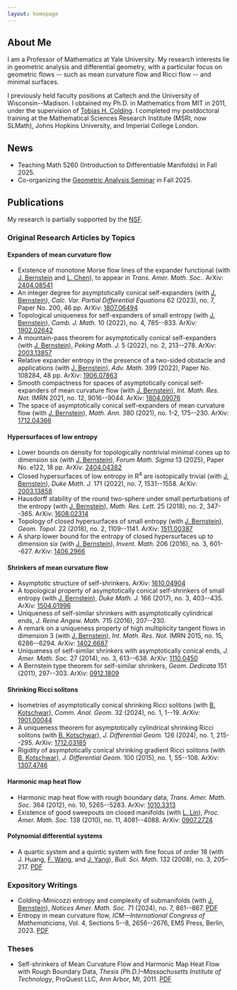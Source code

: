```yaml
---
layout: homepage
---
```


## About Me

I am a Professor of Mathematics at Yale University. 
My research interests lie in geometric analysis and differential geometry, with a particular focus on geometric flows -- such as mean curvature flow and Ricci flow -- and minimal surfaces.

I previously held faculty positions at Caltech and the University of Wisconsin--Madison. 
I obtained my Ph.D. in Mathematics from MIT in 2011, under the supervision of [Tobias H. Colding](https://math.mit.edu/directory/profile.html?pid=50).
I completed my postdoctoral training at the Mathematical Sciences Research Institute (MSRI, now SLMath), Johns Hopkins University, and Imperial College London.

## News

- Teaching Math 5260 (Introduction to Differentiable Manifolds) in Fall 2025.
- Co-organizing the [Geometric Analysis Seminar](https://sites.google.com/view/xinrui-zhao/yale-geometric-analysis-seminar/) in Fall 2025.

## Publications

My research is partially supported by the [NSF](https://www.nsf.gov).

### Original Research Articles by Topics

#### Expanders of mean curvature flow

- Existence of monotone Morse flow lines of the expander functional (with [J. Bernstein](https://mathematics.jhu.edu/directory/jacob-bernstein/) and [L. Chen](https://sites.google.com/utk.edu/lchen63/)), to appear in *Trans. Amer. Math. Soc.*. ArXiv: [2404.08541](https://arxiv.org/abs/2404.08541)
- An integer degree for asymptotically conical self-expanders (with [J. Bernstein](https://mathematics.jhu.edu/directory/jacob-bernstein/)), *Calc. Var. Partial Differential Equations* 62 (2023), no. 7, Paper No. 200, 46 pp. ArXiv: [1807.06494](https://arxiv.org/abs/1807.06494)
- Topological uniqueness for self-expanders of small entropy (with [J. Bernstein](https://mathematics.jhu.edu/directory/jacob-bernstein/)), *Camb. J. Math.* 10 (2022), no. 4, 785--833. ArXiv: [1902.02642](https://arxiv.org/abs/1902.02642)
- A mountain-pass theorem for asymptotically conical self-expanders (with [J. Bernstein](https://mathematics.jhu.edu/directory/jacob-bernstein/)), *Peking Math. J.* 5 (2022), no. 2, 213--278. ArXiv: [2003.13857](https://arxiv.org/abs/2003.13857)
- Relative expander entropy in the presence of a two-sided obstacle and applications (with [J. Bernstein](https://mathematics.jhu.edu/directory/jacob-bernstein/)), *Adv. Math.* 399 (2022), Paper No. 108284, 48 pp. ArXiv: [1906.07863](https://arxiv.org/abs/1906.07863)
- Smooth compactness for spaces of asymptotically conical self-expanders of mean curvature flow (with [J. Bernstein](https://mathematics.jhu.edu/directory/jacob-bernstein/)), *Int. Math. Res. Not.* IMRN 2021, no. 12, 9016--9044. ArXiv: [1804.09076](https://arxiv.org/abs/1804.09076)
- The space of asymptotically conical self-expanders of mean curvature flow (with [J. Bernstein](https://mathematics.jhu.edu/directory/jacob-bernstein/)), *Math. Ann.* 380 (2021), no. 1-2, 175--230. ArXiv: [1712.04366](https://arxiv.org/abs/1712.04366)

#### Hypersurfaces of low entropy

- Lower bounds on density for topologically nontrivial minimal cones up to dimension six (with [J. Bernstein](https://mathematics.jhu.edu/directory/jacob-bernstein/)), *Forum Math. Sigma* 13 (2025), Paper No. e122, 18 pp. ArXiv: [2404.04382](https://arxiv.org/abs/2404.04382)
- Closed hypersurfaces of low entropy in R<sup>4</sup> are isotopically trivial (with [J. Bernstein](https://mathematics.jhu.edu/directory/jacob-bernstein/)), *Duke Math. J.* 171 (2022), no. 7, 1531--1558. ArXiv: [2003.13858](https://arxiv.org/abs/2003.13858)
- Hausdorff stability of the round two-sphere under small perturbations of the entropy (with [J. Bernstein](https://mathematics.jhu.edu/directory/jacob-bernstein/)), *Math. Res. Lett.* 25 (2018), no. 2, 347--365. ArXiv: [1608.02314](https://arxiv.org/abs/1608.02314)
- Topology of closed hypersurfaces of small entropy (with [J. Bernstein](https://mathematics.jhu.edu/directory/jacob-bernstein/)), *Geom. Topol.* 22 (2018), no. 2, 1109--1141. ArXiv: [1511.00387](https://arxiv.org/abs/1511.00387)
- A sharp lower bound for the entropy of closed hypersurfaces up to dimension six (with [J. Bernstein](https://mathematics.jhu.edu/directory/jacob-bernstein/)), *Invent. Math.* 206 (2016), no. 3, 601--627. ArXiv: [1406.2966](https://arxiv.org/abs/1406.2966)

#### Shrinkers of mean curvature flow

- Asymptotic structure of self-shrinkers. ArXiv: [1610.04904](https://arxiv.org/abs/1610.04904)
- A topological property of asymptotically conical self-shrinkers of small entropy (with [J. Bernstein](https://mathematics.jhu.edu/directory/jacob-bernstein/)), *Duke Math. J.* 166 (2017), no. 3, 403--435. ArXiv: [1504.01996](https://arxiv.org/abs/1504.01996)
- Uniqueness of self-similar shrinkers with asymptotically cylindrical ends, *J. Reine Angew. Math.* 715 (2016), 207--230.
- A remark on a uniqueness property of high multiplicity tangent flows in dimension 3 (with [J. Bernstein](https://mathematics.jhu.edu/directory/jacob-bernstein/)), *Int. Math. Res. Not.* IMRN 2015, no. 15, 6286--6294. ArXiv: [1402.6687](https://arxiv.org/abs/1402.6687)
- Uniqueness of self-similar shrinkers with asymptotically conical ends, *J. Amer. Math. Soc.* 27 (2014), no. 3, 613--638. ArXiv: [1110.0450](https://arxiv.org/abs/1110.0450)
- A Bernstein type theorem for self-similar shrinkers, *Geom. Dedicata* 151 (2011), 297--303. ArXiv: [0912.1809](https://arxiv.org/abs/0912.1809)

#### Shrinking Ricci solitons

- Isometries of asymptotically conical shrinking Ricci solitons (with [B. Kotschwar](https://search.asu.edu/profile/1797093)), *Comm. Anal. Geom.* 32 (2024), no. 1, 1--19. ArXiv: [1901.00044](https://arxiv.org/abs/1901.00044)
- A uniqueness theorem for asymptotically cylindrical shrinking Ricci solitons (with [B. Kotschwar](https://search.asu.edu/profile/1797093)), *J. Differential Geom.* 126 (2024), no. 1, 215--295. ArXiv: [1712.03185](https://arxiv.org/abs/1712.03185)
- Rigidity of asymptotically conical shrinking gradient Ricci solitons (with [B. Kotschwar](https://search.asu.edu/profile/1797093)), *J. Differential Geom.* 100 (2015), no. 1, 55--108. ArXiv: [1307.4746](https://arxiv.org/abs/1307.4746)

#### Harmonic map heat flow

- Harmonic map heat flow with rough boundary data, *Trans. Amer. Math. Soc.* 364 (2012), no. 10, 5265--5283. ArXiv: [1010.3313](https://arxiv.org/abs/1010.3313)
- Existence of good sweepouts on closed manifolds (with [L. Lin](https://lzlin.sites.ucsc.edu)), *Proc. Amer. Math. Soc.* 138 (2010), no. 11, 4081--4088. ArXiv: [0907.2724](https://arxiv.org/abs/0907.2724)

#### Polynomial differential systems

- A quartic system and a quintic system with fine focus of order 18 (with J. Huang, [F. Wang](https://math.sjtu.edu.cn/Default/teachershow/tags/MDAwMDAwMDAwMLKIfpg), and [J. Yang](https://www.math.pku.edu.cn/jsdw/js_20180628175159671361/y_20180628175159671361/69983.htm)), *Bull. Sci. Math.* 132 (2008), no. 3, 205–217. [PDF](https://pdf.sciencedirectassets.com/271929/1-s2.0-S0007449708X0003X/1-s2.0-S0007449707000218/main.pdf?X-Amz-Security-Token=IQoJb3JpZ2luX2VjENP%2F%2F%2F%2F%2F%2F%2F%2F%2F%2FwEaCXVzLWVhc3QtMSJIMEYCIQChelM6UofeVULxGCLDmaJm%2FQ%2FKfNDD%2BdEfl4VNkwJJxwIhANX2bHUjiAOggb7pWFfSVvnnzPF4yZtDGMSjZLvN06%2FxKrMFCHwQBRoMMDU5MDAzNTQ2ODY1IgzKU%2FAIBm%2FjRUEGYT0qkAWff%2FJ5souKu%2BCRO3rDjfvfiJFHSQHvC78KCjIodwhJOlwHn8%2Fm0aZPpfLf9fJzDEKIrOfYgTV7z3d6S4GRdQkZOB2LyWE0FUCE04tFingM06FWJswtPYRMYPlq1MxHuoSswlF2ah2%2F7Odi7WAA81a1wTcPFJ3TYj1ZJ13L6Jyf88PL1N7rklLbB1IDVfMS8A51n5WizzNI6VthTO%2FIh6bM%2BGzCwpH2qhShme9XE67yQDLkR77jhe4i%2BrKRC7IlXZYLmhQyJ6VQV8GSTprL9iSEzT5II5txTHjnldJMYGhEl1LJSkdZR5yalHimUtbtrd0B7SOagxDhG2AGGU4FCtu2MgPT9cPwpvPwYr%2BWD587QMR2l64Qc3pC0bZ2H2nzeGwGiUMgUnR3KUfCQ0U1jXAl%2Fy9fF%2F2Cf80cwZKJu7AOosFBTu1XhqP8QN2qrpLOCbNkQ1hYRzuucqlEK5sWl7UFD6qMhYUKWmpc87%2F1mfljfn5f94l2V2kWlA8OjHyHN4UtXAJy2N4oVgnChsYR%2Bj%2BjJImlj1XTqtyJXrMYcXE%2F9i3XBibXrlCFUiD4rqe1an3jWAzPMnZ%2BF%2BraHZyt8ztaESnkS8EXpRZWxtlifdvKkC9a1hMOKh2pIw%2FXSDDxchbRJgO6vGudo8OrS45rv06%2FFy0luzFxvWyQpkM1qoLfx%2FPYn5O8bfah0V8DnuzAqSeLDBdPT6G9AAC4ih1Tb%2F49glzsdo%2BlXYQeGT09CS5uWCptRtQlcBBFUgmDngm%2B1dd%2FZPMdRBQoxumRv1oqpHpDjMXuOG30Wg7vZRrov6fFyuKcGEOYPj3iIONDhA2JMBir%2FlA6c5F%2FCPS10Q1sMOCw03HA8nLqv47Kqbz3qaq4qjDc0b%2FHBjqwAeCm%2BtEI7AkDWRAoumBQ2Y61WfIhEVvr%2BX34zGhohF9PylKVh8tLNn785v7GNsNHlKm1Zt18X2nk9ugKVQdXaB%2Fabso%2FV7QrrhLbh%2BHGkoRiJ9MeaWsp9YWF35pJ583btd333bggWsUFZwramFnNoeR2gpNiL9ERP7oNoA4F87VUBjI%2Bv6t74HtWgNEqVDRONppfY55KM%2FJHaHgAEf7chva6q0hB3cPw0HVevpMuPGuN&X-Amz-Algorithm=AWS4-HMAC-SHA256&X-Amz-Date=20251015T191549Z&X-Amz-SignedHeaders=host&X-Amz-Expires=300&X-Amz-Credential=ASIAQ3PHCVTYZH3KDL45%2F20251015%2Fus-east-1%2Fs3%2Faws4_request&X-Amz-Signature=0afa840eef1c3c97eb94ffeab297ce6791bd2160910542b64e85cbf0b0064f08&hash=524d0c2756e773402bba1112c2a6c12bd81f19eaecf2a1812c7d3bf57cb992c7&host=68042c943591013ac2b2430a89b270f6af2c76d8dfd086a07176afe7c76c2c61&pii=S0007449707000218&tid=spdf-f8ed10c5-927a-4117-aad3-be3f34316806&sid=cc4aa0851574a54a0b88751-8168e5934ac7gxrqa&type=client&tsoh=d3d3LnNjaWVuY2VkaXJlY3QuY29t&rh=d3d3LnNjaWVuY2VkaXJlY3QuY29t&ua=0f165e5704550255560354&rr=98f1a59d3c511600&cc=us)

### Expository Writings

- Colding-Minicozzi entropy and complexity of submanifolds (with [J. Bernstein](https://mathematics.jhu.edu/directory/jacob-bernstein/)), *Notices Amer. Math. Soc.* 71 (2024), no. 7, 861--867. [PDF](https://www.ams.org/journals/notices/202407/rnoti-p861.pdf)
- Entropy in mean curvature flow, *ICM—International Congress of Mathematicians*, Vol. 4, Sections 5--8, 2656--2676, EMS Press, Berlin, 2023. [PDF](https://ems.press/content/book-chapter-files/33218?nt=1)

### Theses

- Self-shrinkers of Mean Curvature Flow and Harmonic Map Heat Flow with Rough Boundary Data, *Thesis (Ph.D.)–Massachusetts Institute of Technology*, ProQuest LLC, Ann Arbor, MI, 2011. [PDF](https://dspace.mit.edu/bitstream/handle/1721.1/67817/768002313-MIT.pdf?sequence=2&isAllowed=y)






